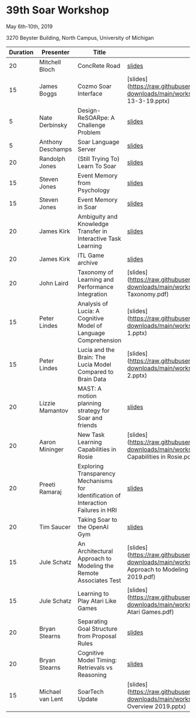 # 39th Soar Workshop

May 6th-10th, 2019

3270 Beyster Building, North Campus, University of Michigan

| Duration | Presenter | Title | Links |
|----------|-----------|-------|-------|
| 20       | Mitchell Bloch | ConcRete Road | [slides](https://raw.githubusercontent.com/SoarGroup/website-downloads/main/workshops/39/files/bazald-concrete-road.pdf) |
| 15       | James Boggs | Cozmo Soar Interface | [slides](https://raw.githubusercontent.com/SoarGroup/website-downloads/main/workshops/39/files/cozmo_Tutorial 13-3-19.pptx) |
| 5        | Nate Derbinsky | Design-ReSOARpe: A Challenge Problem | [slides](https://raw.githubusercontent.com/SoarGroup/website-downloads/main/workshops/39/files/recipe_soarworkshop_2019.pdf) |
| 5        | Anthony Deschamps | Soar Language Server | [slides](https://raw.githubusercontent.com/SoarGroup/website-downloads/main/workshops/39/files/soar-language-server.pdf) |
| 20       | Randolph Jones | (Still Trying To) Learn To Soar | [slides](https://raw.githubusercontent.com/SoarGroup/website-downloads/main/workshops/39/files/soar-workshop-reinforcement-learning-2019.pptx) |
| 15       | Steven Jones | Event Memory from Psychology | [slides](https://raw.githubusercontent.com/SoarGroup/website-downloads/main/workshops/39/files/Human_Event_Memory.pdf) |
| 15       | Steven Jones | Event Memory in Soar | [slides](https://raw.githubusercontent.com/SoarGroup/website-downloads/main/workshops/39/files/kirksoarworkshop19Talk2.pptx) |
| 20       | James Kirk | Ambiguity and Knowledge Transfer in Interactive Task Learning | [slides](https://raw.githubusercontent.com/SoarGroup/website-downloads/main/workshops/39/files/kirksoarworkshop19Talk1.pptx) |
| 20       | James Kirk | ITL Game archive | [slides](https://raw.githubusercontent.com/SoarGroup/website-downloads/main/workshops/39/files/kirksoarworkshop19Talk2.pptx) |
| 20       | John Laird | Taxonomy of Learning and Performance Integration | [slides](https://raw.githubusercontent.com/SoarGroup/website-downloads/main/workshops/39/files/Learning Taxonomy.pdf) |
| 15       | Peter Lindes | Analysis of Lucia: A Cognitive Model of Language Comprehension | [slides](https://raw.githubusercontent.com/SoarGroup/website-downloads/main/workshops/39/files/PL Soar WS 2019 1.pptx) |
| 15       | Peter Lindes | Lucia and the Brain: The Lucia Model Compared to Brain Data | [slides](https://raw.githubusercontent.com/SoarGroup/website-downloads/main/workshops/39/files/PL Soar WS 2019 2.pptx) |
| 20       | Lizzie Mamantov | MAST: A motion planning strategy for Soar and friends | [slides](https://raw.githubusercontent.com/SoarGroup/website-downloads/main/workshops/39/files/MAST_soarwkshp2019.pptx) |
| 20       | Aaron Mininger | New Task Learning Capabilities in Rosie | [slides](https://raw.githubusercontent.com/SoarGroup/website-downloads/main/workshops/39/files/New Task Learning Capabilities in Rosie.pdf) |
| 20       | Preeti Ramaraj | Exploring Transparency Mechanisms for Identification of Interaction Failures in HRI | [slides](https://raw.githubusercontent.com/SoarGroup/website-downloads/main/workshops/39/files/SoarWorkshop39_PreetiRamaraj.pptx) |
| 20       | Tim Saucer | Taking Soar to the OpenAI Gym | [slides](https://raw.githubusercontent.com/SoarGroup/website-downloads/main/workshops/39/files/Soar%20OpenAI%20Gym.pptx) |
| 15       | Jule Schatz | An Architectural Approach to Modeling the Remote Associates Test | [slides](https://raw.githubusercontent.com/SoarGroup/website-downloads/main/workshops/39/files/An Architectural Approach to Modeling the Remote Associates Test May 2019.pdf) |
| 15       | Jule Schatz | Learning to Play Atari Like Games | [slides](https://raw.githubusercontent.com/SoarGroup/website-downloads/main/workshops/39/files/Learning to Play Atari Games.pdf) |
| 20       | Bryan Stearns | Separating Goal Structure from Proposal Rules | [slides](https://raw.githubusercontent.com/SoarGroup/website-downloads/main/workshops/39/files/Stearns_SoarWorkshop2019_1.pptx) |
| 20       | Bryan Stearns | Cognitive Model Timing: Retrievals vs Reasoning | [slides](https://raw.githubusercontent.com/SoarGroup/website-downloads/main/workshops/39/files/Stearns_SoarWorkshop2019_2.pptx) |
| 15       | Michael van Lent | SoarTech Update | [slides](https://raw.githubusercontent.com/SoarGroup/website-downloads/main/workshops/39/files/SoarTech Overview 2019.pptx) |
